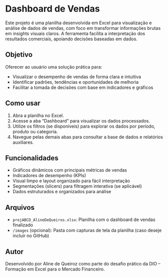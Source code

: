# Dashboard de Vendas

Este projeto é uma planilha desenvolvida em Excel para visualização e análise de dados de vendas, com foco em transformar informações brutas em insights visuais claros. A ferramenta facilita a interpretação dos resultados comerciais, apoiando decisões baseadas em dados.

## Objetivo

Oferecer ao usuário uma solução prática para:
- Visualizar o desempenho de vendas de forma clara e intuitiva  
- Identificar padrões, tendências e oportunidades de melhoria  
- Facilitar a tomada de decisões com base em indicadores e gráficos  

## Como usar

1. Abra a planilha no Excel.
2. Acesse a aba “Dashboard” para visualizar os dados processados.
3. Utilize os filtros (se disponíveis) para explorar os dados por período, produto ou categoria.
4. Navegue pelas demais abas para consultar a base de dados e relatórios auxiliares.

## Funcionalidades

- Gráficos dinâmicos com principais métricas de vendas
- Indicadores de desempenho (KPIs)
- Visual limpo e layout organizado para fácil interpretação
- Segmentações (slicers) para filtragem interativa (se aplicável)
- Dados estruturados e organizados para análise

## Arquivos

- `projABCD_AlineDeQueiros.xlsx`: Planilha com o dashboard de vendas finalizado
- `/images` (opcional): Pasta com capturas de tela da planilha (caso deseje incluir no GitHub)

## Autor

Desenvolvido por Aline de Queiroz como parte do desafio prático da DIO – Formação em Excel para o Mercado Financeiro.
